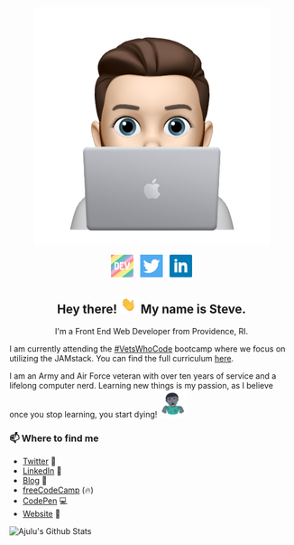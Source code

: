 <p align="center">
<img src="./images/1.png"></p>

<p align='center'>
<a href="https://dev.to/sa_lamoureux"><img height="40" src="./images/dev.png"></a>&nbsp;&nbsp;
<a href="https://twitter.com/sa_lamoureux"><img height="40" src="./images/twitter.png"></a>&nbsp;&nbsp;
<a href="https://www.linkedin.com/in/steven-lamoureux/"><img height="40" src="./images/linkedin.png"></a>
</p>

<h2 align="center">Hey there! <img src="./images/waving_hand.gif" width="32px"> My name is Steve.</h2>
<p align="center">I'm a Front End Web Developer from Providence, RI.</p>
<p>I am currently attending the <a href="https://vetswhocode.io" target="_blank">#VetsWhoCode</a> bootcamp where we focus on utilizing the JAMstack. You can find the full curriculum <a href="https://github.com/Vets-Who-Code/Curriculum" target="_blank">here</a>.</p>
<p>I am an Army and Air Force veteran with over ten years of service and a lifelong computer nerd. Learning new things is my passion, as I believe once you stop learning, you start dying! <img src="./images/man_zombie.gif" width="48px"></p>

### 📫 Where to find me
- [Twitter](https://twitter.com/sa_lamoureux) 🐤
- [LinkedIn](https://linkedin.com/in/steven-lamoureux) 💼
- [Blog](https://dev.to/sa_lamoureux) 📝
- [freeCodeCamp](https://www.freecodecamp.org/slamoureux) (🔥)
- [CodePen](https://www.codepen.io/s-lamoureux/) 💻
- [Website](https://www.wheresteve.codes) 🔗

![Ajulu's Github Stats](https://github-readme-stats.vercel.app/api?username=stephenajulu&show_icons=true&theme=radical)
